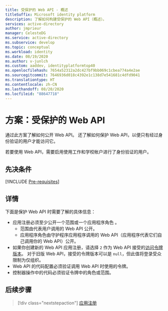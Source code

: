 ```yaml
---
title: 受保护的 Web API - 概述
titleSuffix: Microsoft identity platform
description: 了解如何构建受保护的 Web API（概述）。
services: active-directory
author: jmprieur
manager: CelesteDG
ms.service: active-directory
ms.subservice: develop
ms.topic: conceptual
ms.workload: identity
ms.date: 08/19/2020
ms.author: v-junlch
ms.custom: aaddev, identityplatformtop40
ms.openlocfilehash: 7654a52312a2dc427bf9bb069c1cbea774a4e2ae
ms.sourcegitcommit: 7646936d018c4392e1c138d7e541681c4dfd9041
ms.translationtype: HT
ms.contentlocale: zh-CN
ms.lasthandoff: 08/20/2020
ms.locfileid: "88647718"
---
```

# <a name="scenario-protected-web-api"></a>方案：受保护的 Web API

通过此方案了解如何公开 Web API。 还了解如何保护 Web API，以便只有经过身份验证的用户才能访问它。

若要使用 Web API，需要启用使用工作和学校帐户进行了身份验证的用户。

## <a name="prerequisites"></a>先决条件

[!INCLUDE [Pre-requisites](../../../includes/active-directory-develop-scenarios-prerequisites.md)]

## <a name="specifics"></a>详情

下面是保护 Web API 时需要了解的具体信息：

- 应用注册必须至少公开一个范围或一个应用程序角色 。
  - 范围由代表用户调用的 Web API 公开。
  - 应用程序角色由守护程序应用程序调用的 Web API（应用程序代表它们自己调用你的 Web API）公开。
- 如果你创建新的 Web API 应用注册，请选择 `2` 作为 Web API 接受的[访问令牌版本](reference-app-manifest.md#accesstokenacceptedversion-attribute)。 对于旧版 Web API，接受的令牌版本可以是 `null`，但此值将登录受众限制为仅组织。
- Web API 的代码配置必须验证调用 Web API 时使用的令牌。
- 控制器操作中的代码必须验证令牌中的角色或范围。

## <a name="next-steps"></a>后续步骤

> [!div class="nextstepaction"]
> [应用注册](scenario-protected-web-api-app-registration.md)

